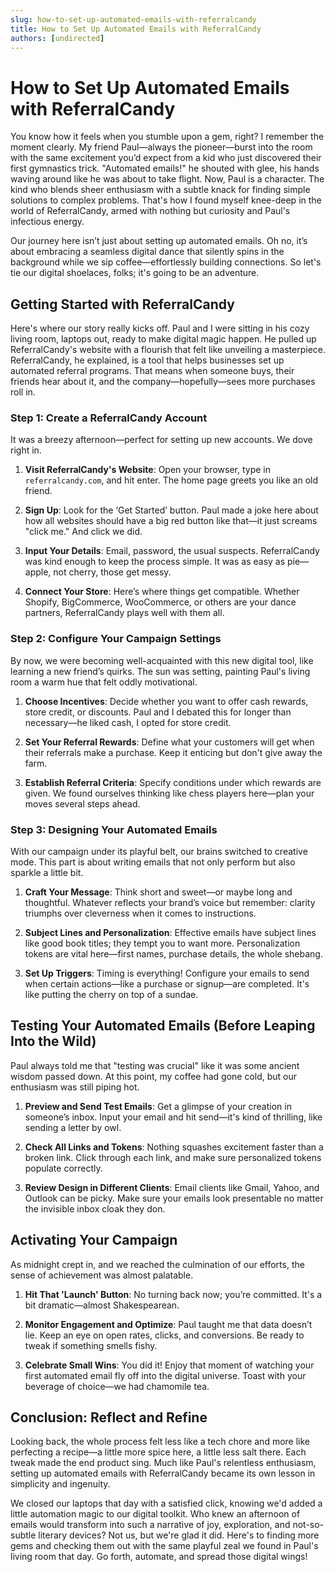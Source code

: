 ```yaml
---
slug: how-to-set-up-automated-emails-with-referralcandy
title: How to Set Up Automated Emails with ReferralCandy
authors: [undirected]
---
```



# How to Set Up Automated Emails with ReferralCandy

You know how it feels when you stumble upon a gem, right? I remember the moment clearly. My friend Paul—always the pioneer—burst into the room with the same excitement you’d expect from a kid who just discovered their first gymnastics trick. "Automated emails!" he shouted with glee, his hands waving around like he was about to take flight. Now, Paul is a character. The kind who blends sheer enthusiasm with a subtle knack for finding simple solutions to complex problems. That's how I found myself knee-deep in the world of ReferralCandy, armed with nothing but curiosity and Paul's infectious energy.

Our journey here isn’t just about setting up automated emails. Oh no, it’s about embracing a seamless digital dance that silently spins in the background while we sip coffee—effortlessly building connections. So let's tie our digital shoelaces, folks; it's going to be an adventure.

## Getting Started with ReferralCandy

Here's where our story really kicks off. Paul and I were sitting in his cozy living room, laptops out, ready to make digital magic happen. He pulled up ReferralCandy's website with a flourish that felt like unveiling a masterpiece. ReferralCandy, he explained, is a tool that helps businesses set up automated referral programs. That means when someone buys, their friends hear about it, and the company—hopefully—sees more purchases roll in.

### Step 1: Create a ReferralCandy Account

It was a breezy afternoon—perfect for setting up new accounts. We dove right in. 

1. **Visit ReferralCandy's Website**: Open your browser, type in `referralcandy.com`, and hit enter. The home page greets you like an old friend.

2. **Sign Up**: Look for the ‘Get Started’ button. Paul made a joke here about how all websites should have a big red button like that—it just screams "click me." And click we did.

3. **Input Your Details**: Email, password, the usual suspects. ReferralCandy was kind enough to keep the process simple. It was as easy as pie—apple, not cherry, those get messy.

4. **Connect Your Store**: Here’s where things get compatible. Whether Shopify, BigCommerce, WooCommerce, or others are your dance partners, ReferralCandy plays well with them all.

### Step 2: Configure Your Campaign Settings

By now, we were becoming well-acquainted with this new digital tool, like learning a new friend’s quirks. The sun was setting, painting Paul's living room a warm hue that felt oddly motivational.

1. **Choose Incentives**: Decide whether you want to offer cash rewards, store credit, or discounts. Paul and I debated this for longer than necessary—he liked cash, I opted for store credit.

2. **Set Your Referral Rewards**: Define what your customers will get when their referrals make a purchase. Keep it enticing but don't give away the farm.

3. **Establish Referral Criteria**: Specify conditions under which rewards are given. We found ourselves thinking like chess players here—plan your moves several steps ahead.

### Step 3: Designing Your Automated Emails

With our campaign under its playful belt, our brains switched to creative mode. This part is about writing emails that not only perform but also sparkle a little bit.

1. **Craft Your Message**: Think short and sweet—or maybe long and thoughtful. Whatever reflects your brand’s voice but remember: clarity triumphs over cleverness when it comes to instructions.

2. **Subject Lines and Personalization**: Effective emails have subject lines like good book titles; they tempt you to want more. Personalization tokens are vital here—first names, purchase details, the whole shebang.

3. **Set Up Triggers**: Timing is everything! Configure your emails to send when certain actions—like a purchase or signup—are completed. It's like putting the cherry on top of a sundae.

## Testing Your Automated Emails (Before Leaping Into the Wild)

Paul always told me that "testing was crucial" like it was some ancient wisdom passed down. At this point, my coffee had gone cold, but our enthusiasm was still piping hot.

1. **Preview and Send Test Emails**: Get a glimpse of your creation in someone’s inbox. Input your email and hit send—it's kind of thrilling, like sending a letter by owl.

2. **Check All Links and Tokens**: Nothing squashes excitement faster than a broken link. Click through each link, and make sure personalized tokens populate correctly.

3. **Review Design in Different Clients**: Email clients like Gmail, Yahoo, and Outlook can be picky. Make sure your emails look presentable no matter the invisible inbox cloak they don.

## Activating Your Campaign

As midnight crept in, and we reached the culmination of our efforts, the sense of achievement was almost palatable.

1. **Hit That 'Launch' Button**: No turning back now; you’re committed. It's a bit dramatic—almost Shakespearean.

2. **Monitor Engagement and Optimize**: Paul taught me that data doesn’t lie. Keep an eye on open rates, clicks, and conversions. Be ready to tweak if something smells fishy.

3. **Celebrate Small Wins**: You did it! Enjoy that moment of watching your first automated email fly off into the digital universe. Toast with your beverage of choice—we had chamomile tea.

## Conclusion: Reflect and Refine

Looking back, the whole process felt less like a tech chore and more like perfecting a recipe—a little more spice here, a little less salt there. Each tweak made the end product sing. Much like Paul's relentless enthusiasm, setting up automated emails with ReferralCandy became its own lesson in simplicity and ingenuity.

We closed our laptops that day with a satisfied click, knowing we'd added a little automation magic to our digital toolkit. Who knew an afternoon of emails would transform into such a narrative of joy, exploration, and not-so-subtle literary devices? Not us, but we're glad it did. Here's to finding more gems and checking them out with the same playful zeal we found in Paul's living room that day. Go forth, automate, and spread those digital wings!